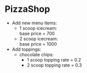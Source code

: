# PizzaShop

- Add new menu items:
  - 1 scoop icecream:<br/>
  base price = 700
  - 2 scoop icecream:<br/>
  base price = 1000
- Add toppings:
  - chocolate chips:
    - 1 scoop topping rate = 0.2
    - 2 scoop topping rate = 0.3
